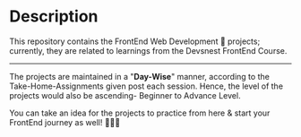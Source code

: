 # Description

This repository contains the FrontEnd Web Development 🎨 projects; currently, they are related to learnings from the Devsnest FrontEnd Course.

---

The projects are maintained in a "**Day-Wise**" manner, according to the Take-Home-Assignments given post each session. Hence, the level of the projects would also be ascending- Beginner to Advance Level.

You can take an idea for the projects to practice from here & start your FrontEnd journey as well! 🙋🏽‍♂️
